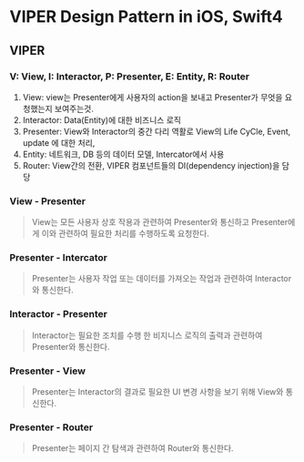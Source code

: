 # VIPER Design Pattern in iOS, Swift4

## VIPER
### V: View, I: Interactor, P: Presenter, E: Entity, R: Router
1. View: view는 Presenter에게 사용자의 action을 보내고 Presenter가 무엇을 요청했는지 보여주는것.
2. Interactor: Data(Entity)에 대한 비즈니스 로직
3. Presenter: View와 Interactor의 중간 다리 역활로 View의 Life CyCle, Event, update 에 대한 처리,
4. Entity: 네트워크, DB 등의 데이터 모델, Intercator에서 사용
5. Router: View간의 전환, VIPER 컴포넌트들의 DI(dependency injection)을 담당

### View - Presenter
> View는 모든 사용자 상호 작용과 관련하여 Presenter와 통신하고 Presenter에게 이와 관련하여 필요한 처리를 수행하도록 요청한다.

### Presenter - Intercator
> Presenter는 사용자 작업 또는 데이터를 가져오는 작업과 관련하여 Interactor와 통신한다.

### Interactor - Presenter
> Interactor는 필요한 조치를 수행 한 비지니스 로직의 출력과 관련하여 Presenter와 통신한다.

### Presenter - View
> Presenter는 Interactor의 결과로 필요한 UI 변경 사항을 보기 위해 View와 통신한다.

### Presenter - Router
> Presenter는 페이지 간 탐색과 관련하여 Router와 통신한다.